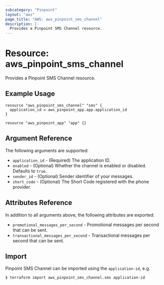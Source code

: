 ```yaml
---
subcategory: "Pinpoint"
layout: "aws"
page_title: "AWS: aws_pinpoint_sms_channel"
description: |-
  Provides a Pinpoint SMS Channel resource.
---
```


# Resource: aws_pinpoint_sms_channel

Provides a Pinpoint SMS Channel resource.

## Example Usage

```hcl
resource "aws_pinpoint_sms_channel" "sms" {
  application_id = aws_pinpoint_app.app.application_id
}

resource "aws_pinpoint_app" "app" {}
```


## Argument Reference

The following arguments are supported:

* `application_id` - (Required) The application ID.
* `enabled` - (Optional) Whether the channel is enabled or disabled. Defaults to `true`.
* `sender_id` - (Optional) Sender identifier of your messages.
* `short_code` - (Optional) The Short Code registered with the phone provider.

## Attributes Reference

In addition to all arguments above, the following attributes are exported:

* `promotional_messages_per_second` - Promotional messages per second that can be sent.
* `transactional_messages_per_second` - Transactional messages per second that can be sent.

## Import

Pinpoint SMS Channel can be imported using the `application-id`, e.g.

```
$ terraform import aws_pinpoint_sms_channel.sms application-id
```
